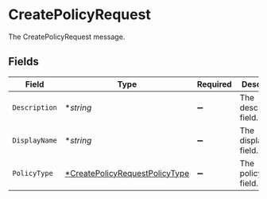 # CreatePolicyRequest

The CreatePolicyRequest message.


## Fields

| Field                                                                                  | Type                                                                                   | Required                                                                               | Description                                                                            |
| -------------------------------------------------------------------------------------- | -------------------------------------------------------------------------------------- | -------------------------------------------------------------------------------------- | -------------------------------------------------------------------------------------- |
| `Description`                                                                          | **string*                                                                              | :heavy_minus_sign:                                                                     | The description field.                                                                 |
| `DisplayName`                                                                          | **string*                                                                              | :heavy_minus_sign:                                                                     | The displayName field.                                                                 |
| `PolicyType`                                                                           | [*CreatePolicyRequestPolicyType](../../models/shared/createpolicyrequestpolicytype.md) | :heavy_minus_sign:                                                                     | The policyType field.                                                                  |